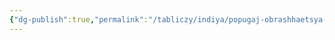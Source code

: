 ```yaml
---
{"dg-publish":true,"permalink":"/tabliczy/indiya/popugaj-obrashhaetsya-k-hodzhaste-v-nachale-sedmoj-nochi/","dgPassFrontmatter":true}
---
```



